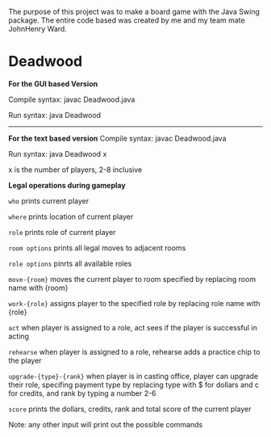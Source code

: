 The purpose of this project was to make a board game with the Java Swing package. The entire code based was created by me and my team mate JohnHenry Ward.

# Deadwood

**For the GUI based Version**

Compile syntax: javac Deadwood.java

Run syntax: java Deadwood

--------------------------------------------------------------------

**For the text based version**
Compile syntax: javac Deadwood.java

Run syntax: java Deadwood x

x is the number of players, 2-8 inclusive

**Legal operations during gameplay**

```who```            prints current player

```where```          prints location of current player

```role```           prints role of current player

```room options```   prints all legal moves to adjacent rooms

```role options```   pinrts all available roles

```move-{room}```    moves the current player to room specified by replacing room name with {room}

```work-{role}```    assigns player to the specified role by replacing role name with {role}

```act```            when player is assigned to a role, act sees if the player is successful in acting

```rehearse```       when player is assigned to a role, rehearse adds a practice chip to the player

```upgrade-{type}-{rank}``` when player is in casting office, player can upgrade their role, specifing payment type by replacing type with $ for dollars and c for credits, and rank by typing a number 2-6

```score```          prints the dollars, credits, rank and total score of the current player

Note: any other input will print out the possible commands
